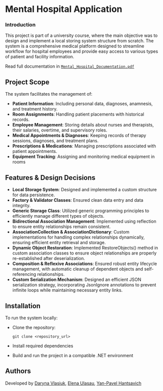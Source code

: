 # Mental Hospital Application

### Introduction
This project is part of a university course, where the main objective was to design and implement a local storing system structure from scratch. The system is a comprehensive medical platform designed to streamline workflow for hospital employees and provide easy access to various types of patient and facility information.

Read full documentation in [`Mental_Hospital_Documentation.pdf`](https://github.com/Daryna-Elena-Yan/mental-hospital/blob/main/Mental_Hospital_Documentation.pdf)
## Project Scope

The system facilitates the management of:
- **Patient Information**: Including personal data, diagnoses, anamnesis, and treatment history.
- **Room Assignments**: Handling patient placements with historical records.
- **Employee Management**: Storing details about nurses and therapists, their salaries, overtime, and supervisory roles.
- **Medical Appointments & Diagnoses**: Keeping records of therapy sessions, diagnoses, and treatment plans.
- **Prescriptions & Medications**: Managing prescriptions associated with patient appointments.
- **Equipment Tracking**: Assigning and monitoring medical equipment in rooms

## Features & Design Decisions
- **Local Storage System**: Designed and implemented a custom structure for data persistence.
- **Factory & Validator Classes**: Ensured clean data entry and data integrity.
- **Generic Storage Class**: Utilized generic programming principles to efficiently manage different types of objects.
- **Bidirectional Association Management**: Implemented using reflection to ensure entity relationships remain consistent.
- **AssociationCollection & AssociationDictionary**: Custom implementations for handling complex relationships dynamically, ensuring efficient entity retrieval and storage.
- **Dynamic Object Restoration**: Implemented RestoreObjects() method in custom association classes to ensure object relationships are properly re-established after deserialization.
- **Composition & Reflexive Associations**: Ensured robust entity lifecycle management, with automatic cleanup of dependent objects and self-referencing relationships.
- **Custom Serialization Mechanism**: Designed an efficient JSON serialization strategy, incorporating JsonIgnore annotations to prevent infinite loops while maintaining necessary entity links.

## Installation
To run the system locally:
- Clone the repository:
  
  ` git clone <repository_url> `
- Install required dependencies
- Build and run the project in a compatible .NET environment

## Authors
Developed by [Daryna Vlasiuk](https://github.com/darinavlasiuk), [Elena Ulasau](https://github.com/elenaulasau), [Yan-Pavel Hantsavich](https://github.com/yan-gans)

